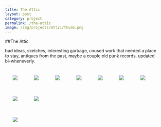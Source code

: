 ```yaml
---
title: The Attic
layout: post
category: project
permalink: /the-attic
image: /img/projects/attic/thumb.png
---
```


<style type="text/css">
	img{padding:25px;}
</style>

##The Attic

bad ideas, sketches, interesting garbage, unused work that needed a place to stay, antiques from the past, maybe a couple old punk records. updated bi-wheneverly.

<div class='center'>
	<img src='/img/projects/attic/pastel-01.png'/>
	<img src='/img/projects/attic/roadtrippers-marker.png' />
	<img src='/img/projects/attic/pastel-02.png'/>
	<img src='/img/projects/attic/guides-illos.gif' />
	<img src='/img/projects/attic/pastel-04.png' />
	<img src='/img/projects/attic/stay-home.jpg' />
	<img src='/img/projects/attic/js-1.png' />
	<img src='/img/projects/attic/pastel-03.png' />
	<img src='/img/projects/attic/js-2.png' />
</div>

<img src='/img/projects/attic/pornburger-01.jpg' class='center'/>